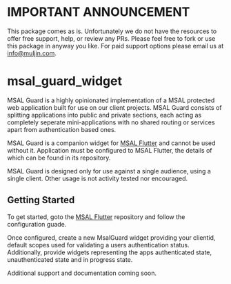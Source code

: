 # IMPORTANT ANNOUNCEMENT
This package comes as is. Unfortunately we do not have the resources to offer free support, help, or review any PRs. Please feel free to fork or use this package in anyway you like. For paid support options please email us at info@muljin.com.

# msal_guard_widget

MSAL Guard is a highly opinionated implementation of a MSAL protected web application built for use on our client projects.
MSAL Guard consists of splitting applications into public and private sections, each acting as completely seperate mini-applications with no shared routing or services apart from authentication based ones.

MSAL Guard is a companion widget for [MSAL Flutter](https://github.com/Muljin/msal-flutter) and cannot be used without it. Application must be configured to MSAL Flutter, the details of which can be found in its repository.

MSAL Guard is designed only for use against a single audience, using a single client. Other usage is not activity tested nor encouraged.

## Getting Started

To get started, goto the [MSAL Flutter](https://github.com/Muljin/msal-flutter) repository and follow the configuration guade.

Once configured, create a new MsalGuard widget providing your clientid, default scopes used for validating a users authentication status.
Additionally, provide widgets representing the apps authenticated state, unauthenticated state and in progress state.

Additional support and documentation coming soon.